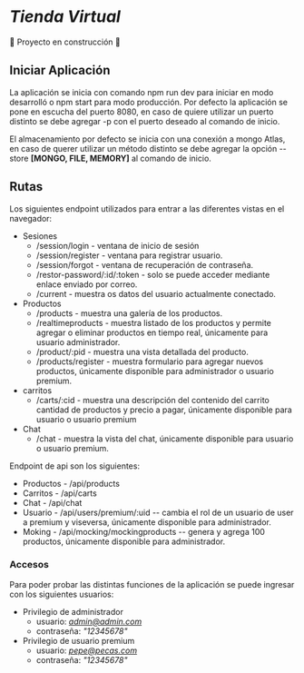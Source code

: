 <h1><em> Tienda Virtual </em></h1>

:construction: Proyecto en construcción :construction:

<h2>Iniciar Aplicación</h2>
La aplicación se inicia con comando npm run dev para iniciar en modo desarrolló o npm start para modo producción.
Por defecto la aplicación se pone en escucha del puerto 8080, en caso de quiere utilizar un puerto distinto se debe agregar -p con el puerto deseado al comando de inicio.

El almacenamiento por defecto se inicia con una conexión a mongo Atlas, en caso de querer utilizar un método distinto se debe agregar la opción --store <b>[MONGO, FILE, MEMORY]</b> al comando de inicio.

<h2>Rutas</h2>
Los siguientes endpoint utilizados para entrar a las diferentes vistas en el navegador:

 - Sesiones
   - /session/login - ventana de inicio de sesión
   - /session/register - ventana para registrar usuario.
   - /session/forgot - ventana de recuperación de contraseña.
   - /restor-password/:id/:token - solo se puede acceder mediante enlace enviado por correo.
   - /current - muestra os datos del usuario actualmente conectado.
 - Productos
   - /products - muestra una galería de los productos.
   - /realtimeproducts - muestra listado de los productos y permite agregar o eliminar productos en tiempo real, únicamente para usuario administrador.
   - /product/:pid - muestra una vista detallada del producto. 
   - /products/register - muestra formulario para agregar nuevos productos, únicamente disponible para administrador o usuario premium.
 - carritos
   - /carts/:cid - muestra una descripción del contenido del carrito cantidad de productos y precio a pagar, únicamente disponible para usuario o usuario premium
 - Chat
   - /chat - muestra la vista del chat, únicamente disponible para usuario o usuario premium.

Endpoint de api son los siguientes:

 - Productos - /api/products
 - Carritos - /api/carts
 - Chat - /api/chat
 - Usuario - /api/users/premium/:uid -- cambia el rol de un usuario de user a premium y viseversa, únicamente disponible para administrador. 
 - Moking - /api/mocking/mockingproducts -- genera y agrega 100 productos, únicamente disponible para administrador. 

<h3>Accesos</h3>
Para poder probar las distintas funciones de la aplicación se puede ingresar con los siguientes usuarios:

 - Privilegio de administrador
   - usuario: <i>admin@admin.com</i>
   - contraseña: <i>"12345678"</i>
 - Privilegio de usuario premium
   - usuario: <i>pepe@pecas.com</i>
   - contraseña: <i>"12345678"</i>
